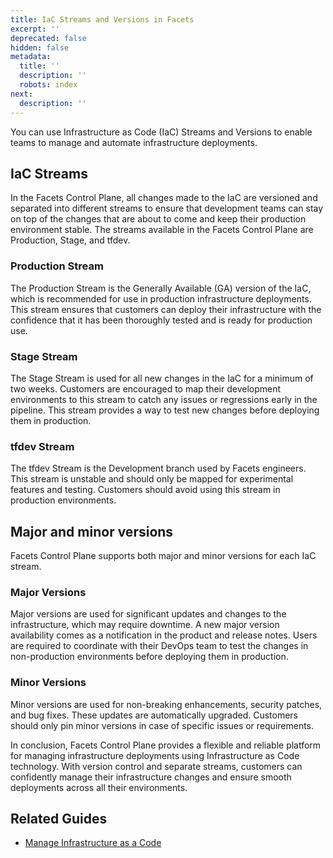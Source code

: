 ```yaml
---
title: IaC Streams and Versions in Facets
excerpt: ''
deprecated: false
hidden: false
metadata:
  title: ''
  description: ''
  robots: index
next:
  description: ''
---
```

You can use Infrastructure as Code (IaC) Streams and Versions to enable teams to manage and automate infrastructure deployments.

## IaC Streams

In the Facets Control Plane, all changes made to the IaC are versioned and separated into different streams to ensure that development teams can stay on top of the changes that are about to come and keep their production environment stable. The streams available in the Facets Control Plane are Production, Stage, and tfdev.

### Production Stream

The Production Stream is the Generally Available (GA) version of the IaC, which is recommended for use in production infrastructure deployments. This stream ensures that customers can deploy their infrastructure with the confidence that it has been thoroughly tested and is ready for production use.

### Stage Stream

The Stage Stream is used for all new changes in the IaC for a minimum of two weeks. Customers are encouraged to map their development environments to this stream to catch any issues or regressions early in the pipeline. This stream provides a way to test new changes before deploying them in production.

### tfdev Stream

The tfdev Stream is the Development branch used by Facets engineers. This stream is unstable and should only be mapped for experimental features and testing. Customers should avoid using this stream in production environments.

## Major and minor versions

Facets Control Plane supports both major and minor versions for each IaC stream.

### Major Versions

Major versions are used for significant updates and changes to the infrastructure, which may require downtime. A new major version availability comes as a notification in the product and release notes. Users are required to coordinate with their DevOps team to test the changes in non-production environments before deploying them in production.

### Minor Versions

Minor versions are used for non-breaking enhancements, security patches, and bug fixes. These updates are automatically upgraded. Customers should only pin minor versions in case of specific issues or requirements.

In conclusion, Facets Control Plane provides a flexible and reliable platform for managing infrastructure deployments using Infrastructure as Code technology. With version control and separate streams, customers can confidently manage their infrastructure changes and ensure smooth deployments across all their environments.

## Related Guides

- [Manage Infrastructure as a Code](doc:manage-iac)